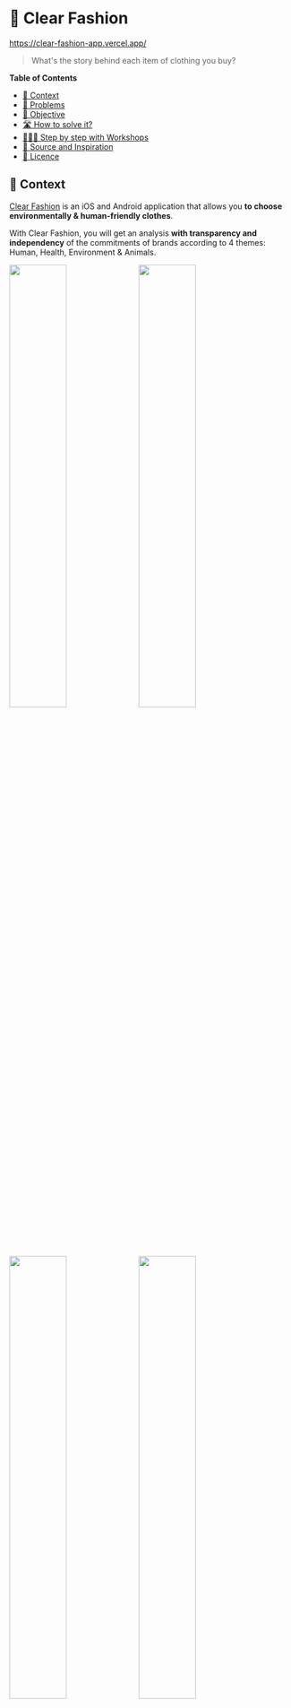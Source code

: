 # 👕 Clear Fashion

https://clear-fashion-app.vercel.app/

> What's the story behind each item of clothing you buy?

<!-- START doctoc generated TOC please keep comment here to allow auto update -->
<!-- DON'T EDIT THIS SECTION, INSTEAD RE-RUN doctoc TO UPDATE -->
**Table of Contents**

- [📱 Context](#-context)
- [🤔 Problems](#-problems)
- [🎯 Objective](#-objective)
- [🛣 How to solve it?](#%F0%9F%9B%A3-how-to-solve-it)
- [👩🏽‍💻 Step by step with Workshops](#%E2%80%8D-step-by-step-with-workshops)
- [🌱 Source and Inspiration](#-source-and-inspiration)
- [📝 Licence](#-licence)

<!-- END doctoc generated TOC please keep comment here to allow auto update -->

## 📱 Context

[Clear Fashion](https://www.clear-fashion.com/) is an iOS and Android application that allows you **to choose environmentally & human-friendly clothes**.

With Clear Fashion, you will get an analysis **with transparency and independency** of the commitments of brands according to 4 themes: Human, Health, Environment & Animals.


<img src="./docs/zara.png" width="45%"/> <img src="./docs/uniqlo.png" width="45%"/>

<img src="./docs/decathlon.png" width="45%"/> <img src="./docs/ask.png" width="45%"/>

<img src="./docs/top.png" width="45%"/> <img src="./docs/green-lion.png" width="45%"/>

## 🤔 Problems

Clear Fashion is particularly committed to ensuring that there are **no conflicts due to commercial interests**.

The problems as consumer are

1. **I cannot open my favorite brands shop links**
1. **I cannot consult on the same page all the products of my favorite brands**

I have to search on google the e-shop link for all brands.

![Google](./docs/google.jpg)

I have to browse each e-shop brand to look for a product.

![Shops](./docs/shops.jpg)

## 🎯 Objective

**Build a web application to list my favorite top responsible brands Products.**

## 🛣 How to solve it?

1. 👖 **Manipulate Products**: How to [manipulate](https://github.com/92bondstreet/javascript-empire/blob/master/themes/1.md#about-javascript) the products in the [browser](https://github.com/92bondstreet/javascript-empire/blob/master/themes/1.md#about-htmlcss)
2. 🧹 **Scrape Products**: How to [fetch](https://github.com/92bondstreet/javascript-empire/blob/master/themes/2.md#about-nodejs) Products from different website sources
3. 📱 **Render Products in the browser**: How to [interact](https://github.com/92bondstreet/javascript-empire/blob/master/themes/2.md#about-react) with the Products in the browser
4. 💽 **Save Products in database**: How to avoid to scrape again and again the same data
5. ⤵️ **Request Products with an api**: How to [give access](https://github.com/92bondstreet/javascript-empire/blob/master/themes/3.md#about-restful-and-graphql-api) to your data
6. 🐛 **Test your code**: How to [ensure quality](https://github.com/92bondstreet/javascript-empire/blob/master/themes/3.md#about-test-driven-development) and confidence
7. 🚀 **Deploy in production**: How to [give access](https://github.com/92bondstreet/javascript-empire/blob/master/themes/3.md#about-serverless) to anyone

## 👩🏽‍💻 Step by step with Workshops

![Maps](./docs/map.jpg)


With [javascript-empire](https://github.com/92bondstreet/javascript-empire#%EF%B8%8F-the-3-themes) themes, we'll follow next workshops to solve our problem:

| Step | Workshops | Planned Date
| --- | --- | ---
| 1 | [Manipulate data with JavaScript in the browser](./workshops/1-manipulate-javascript.md) | 17 January 2022
| 2 | [Interact data with JavaScript, HTML and CSS in the browser again](./workshops/2-interact-js-css.md) | 24 January 2022
| 3 | [Scrape data with Node.js](./workshops/3-scrape-node.md) | 31 January and 7 February 2022
| 4 | [Save data in a Database with MongoDB](./workshops/4-store-mongodb.md) | 14 February 2022
| 5 | [Build an api with Express to request data](./workshops/5-api-express.md) | 7 March 2022
| 6 | Test your code with Jest | 14 March 2022
| 7 | [Deploy in production with Vercel](./workshops/7-deploy.md) | 21 and 22 March 2022
| 8 | Render data with React | April 2022 extra mile


## 🌱 Source and Inspiration

* [Clear Fashion](https://www.clear-fashion.com/)

## 📝 Licence

[Uncopyrighted](http://zenhabits.net/uncopyright/)
